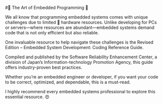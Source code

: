 
#🔹 The Art of Embedded Programming 🔹



We all know that programming embedded systems comes with unique challenges due to limited 🤔 hardware resources. Unlike developing for PCs or servers—where resources are abundant—embedded systems demand code that is not only efficient but also reliable.



One invaluable resource to help navigate these challenges is the Revised Edition – Embedded System Development: Coding Reference Guide.

Compiled and published by the Software Reliability Enhancement Center, a division of Japan’s Information-technology Promotion Agency, this guide offers industry-proven best practices.



Whether you’re an embedded engineer or developer, if you want your code to be correct, optimized, and dependable, this is a must-read.

I highly recommend every embedded systems professional to explore this essential resource. 😍 
